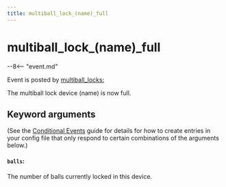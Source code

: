 ```yaml
---
title: multiball_lock_(name)_full
---
```


# multiball_lock_(name)\_full


--8<-- "event.md"

Event is posted by [multiball_locks:](../config/multiball_locks.md)

The multiball lock device (name) is now full.

## Keyword arguments

(See the [Conditional Events](overview/conditional.md)
guide for details for how to create entries in your config file that
only respond to certain combinations of the arguments below.)

#### `balls`:

The number of balls currently locked in this device.
